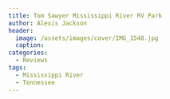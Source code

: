 ```yaml
---
title: Tom Sawyer Mississippi River RV Park
author: Alexis Jackson
header:
  image: /assets/images/cover/IMG_1548.jpg
  caption: 
categories:
  - Reviews
tags:
  - Mississippi River
  - Tennessee
---
```


